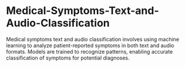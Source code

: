 # Medical-Symptoms-Text-and-Audio-Classification
Medical symptoms text and audio classification involves using machine learning to analyze patient-reported symptoms in both text and audio formats. Models are trained to recognize patterns, enabling accurate classification of symptoms for potential diagnoses. 
